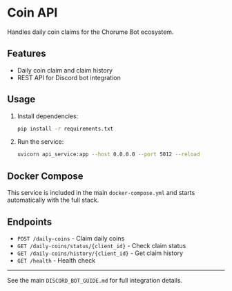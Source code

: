 # Coin API

Handles daily coin claims for the Chorume Bot ecosystem.

## Features
- Daily coin claim and claim history
- REST API for Discord bot integration

## Usage

1. Install dependencies:
   ```sh
   pip install -r requirements.txt
   ```
2. Run the service:
   ```sh
   uvicorn api_service:app --host 0.0.0.0 --port 5012 --reload
   ```

## Docker Compose
This service is included in the main `docker-compose.yml` and starts automatically with the full stack.

## Endpoints
- `POST /daily-coins` - Claim daily coins
- `GET /daily-coins/status/{client_id}` - Check claim status
- `GET /daily-coins/history/{client_id}` - Get claim history
- `GET /health` - Health check

---

See the main `DISCORD_BOT_GUIDE.md` for full integration details.

